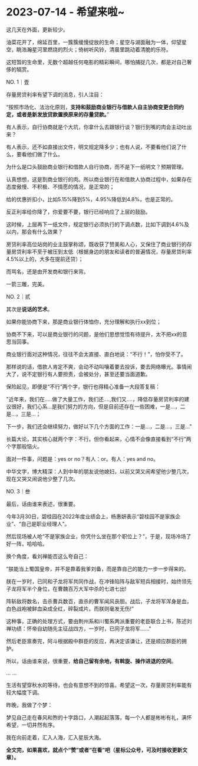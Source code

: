 # 2023-07-14 - 希望来啦~

这几天在外面，更新较少。

油菜花开了，绵延百里，一簇簇缓慢绽放的生命；星空与湖面融为一体，仰望星空，眺浩瀚星河里燃烧的烈火；倚树听风铃，清晨里跳动着清脆的乐符。

这短暂的生命里，无数个超越任何电影的精彩瞬间，哪怕捕捉几次，都是对自己奢侈的犒赏。

NO. 1｜壹

存量房贷利率有望下调的消息，引人注目：

“按照市场化、法治化原则，**支持和鼓励商业银行与借款人自主协商变更合同约定，或者是新发放贷款置换原来的存量贷款。**”

有人表示，自行协商就是个大坑，你拿什么去跟银行谈？银行到嘴的肉会主动吐出来？

有人表示，还不如直接出文件，明文规定降多少；也有人说，不要看他们说了什么，要看他们做了什么。

为什么是口头鼓励商业银行和借款人自行协商，而不是下一纸明文？预期管理。

认真想想，这是割商业银行的肉。所以商业银行在和借款人协商过程中，如果存在态度傲慢、不积极、不情愿的情况，是正常的；

给的优惠折扣小，比如5.15%降到5%，4.95%降低到4.8%，也是正常的。

反正利率给你降了，你爱要不要，银行已经响应了上层的鼓励。

这时候，上层再下一纸文件，规定银行必须执行的下调点数，比如下调到4.6%及以内，那会有什么效果？

房贷利率高位站岗的业主鼓掌称颂，既收获了赞美和人心，又保住了商业银行的存量房贷利率不至于被压到太低（根据身边的朋友和读者的普遍情况，存量房贷利率4.5%以上的，大多在提前还贷）；

而骂名，还是由开发商和银行来背。

一箭三雕，完美。

NO. 2｜贰

其次是**说话的艺术**。

如果你能协商下来，那是商业银行体恤你，充分理解和执行xx到位；

协商不下来，可以是商业银行的问题，是他们思想觉悟有待提升，太不把xx的意思当回事。

商业银行面对这种情况，往往不会太直接、直白地说：“不行！”，怕你受不了。

那样说的话，借款人肯定不爽，会动不动叫嚷着要去投诉，要去网络曝光。事情闹大了，说不定银行有人要担责，会被处分，甚至还要当面道歉。

保险起见，即便是“不行”两个字，银行也得精心准备一大段答复稿：

"近年来，我们在.....做了大量工作，我们还....,我们又....，降低存量房贷利率的建议很好，我们心系...是我们努力的方向，但是目前还存在一些困难，一是...，二是...，三是...；

下一步，我们还会继续努力，做好以下几个方面的工作：一是...，二是...，三是...”

长篇大论，其实核心就两个字：不行。但你看起来，心情不会像直接看到“不行”两个字那般恼火。

面对一件事，问题是：yes or no？有人：or。有人：yes and no。

中华文字，博大精深：人到中年的朋友说他媳妇，以前又哭又闹希望他少整几次，现在又哭又闹说他少整了几次。

NO. 3｜叁

最后，话由谁来表述，很重要。

今年3月30日，碧桂园在2022年度业绩会上，杨惠妍表示“碧桂园不是家族企业”、“自己是职业经理人”。

然后现场被人呛“不是家族企业，你凭什么坐在那个职位上？”，于是，现场冷场了好一阵，哈哈哈。

换个角度，看刘禅能否这么夸自己：

“朕能当上蜀国皇帝，并不是靠着我爹刘备，而是靠自己的能力一步一步得来的。

朕在一岁时，已同和子龙将军共同作战，在冲锋陷阵与敌军短兵相接时，始终领先子龙将军半个身位，在曹魏百万大军中杀的七进七出!

阵斩敌将数名，击杀曹兵数百，直杀的曹军闻风丧胆。战后，子龙将军浑身是血，白色战袍被鲜血染成全红，碎裂成片。而朕则毫发无伤!”

这种事，正确的处理方式，要由荆州系和川蜀系两派重要的老臣联合上书，陈述刘禅功绩：怀帝自幼随先主征战四方，一岁时，已同子龙将军......"

然后老臣禀奏完，阿斗根据殿中群臣的反应，再决定该谦让，还是顺应群臣的拥护。

所以，话由谁来说，很重要，**给自己留有余地，有斡旋、操作进退的空间**。

... ...

生活有望穿秋水的等待，也会有意想不到的惊喜。希望这一次，存量房贷利率能有较大幅度下调。

昨晚，我做了个梦：

梦见自己走在春风和煦的十字路口，人潮起起落落，每一个人都是彬彬有礼，满怀希望，一切井然有序。

我在向前走着，汇入人海，汇入星辰大海。

**全文完，如果喜欢，就点个“赞”或者“在看”吧（星标公众号，可及时接收更新文章）。**